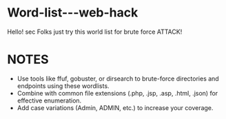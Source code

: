 # Word-list---web-hack
Hello! sec Folks just try this world list for brute force ATTACK!

# NOTES 

* Use tools like ffuf, gobuster, or dirsearch to brute-force directories and endpoints using these wordlists.
* Combine with common file extensions (.php, .jsp, .asp, .html, .json) for effective enumeration.
* Add case variations (Admin, ADMIN, etc.) to increase your coverage.

